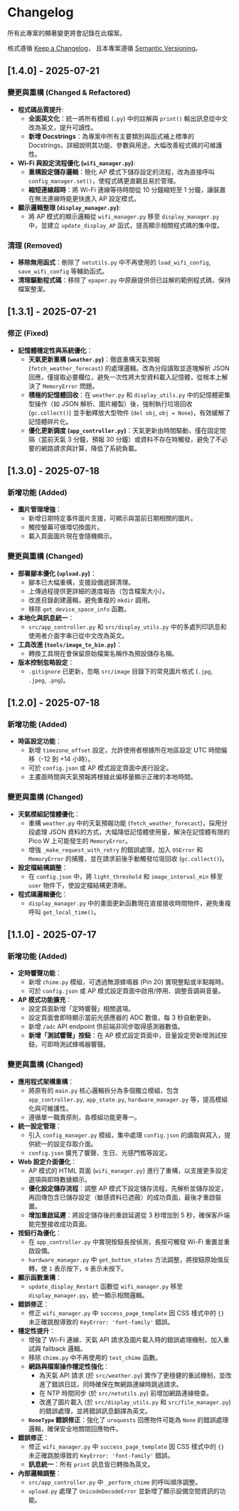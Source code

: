 # Changelog

所有此專案的顯著變更將會記錄在此檔案。

格式遵循 [Keep a Changelog](https://keepachangelog.com/en/1.0.0/)，
且本專案遵循 [Semantic Versioning](https://semver.org/spec/v2.0.0.html)。

## [1.4.0] - 2025-07-21

### 變更與重構 (Changed & Refactored)
- **程式碼品質提升**:
  - **全面英文化**：統一將所有模組 (`.py`) 中的註解與 `print()` 輸出訊息從中文改為英文，提升可讀性。
  - **新增 Docstrings**：為專案中所有主要類別與函式補上標準的 Docstrings，詳細說明其功能、參數與用途，大幅改善程式碼的可維護性。
- **Wi-Fi 與設定流程優化 (`wifi_manager.py`)**:
  - **重構設定儲存邏輯**：簡化 AP 模式下儲存設定的流程，改為直接呼叫 `config_manager.set()`，使程式碼更直觀且易於管理。
  - **縮短連線超時**：將 Wi-Fi 連線等待時間從 10 分鐘縮短至 1 分鐘，讓裝置在無法連線時能更快進入 AP 設定模式。
- **顯示邏輯整理 (`display_manager.py`)**:
  - 將 AP 模式的顯示邏輯從 `wifi_manager.py` 移至 `display_manager.py` 中，並建立 `update_display_AP` 函式，提高顯示相關程式碼的集中度。

### 清理 (Removed)
- **移除無用函式**：刪除了 `netutils.py` 中不再使用的 `load_wifi_config`, `save_wifi_config` 等輔助函式。
- **清理驅動程式碼**：移除了 `epaper.py` 中原廠提供但已註解的範例程式碼，保持檔案整潔。

## [1.3.1] - 2025-07-21

### 修正 (Fixed)
- **記憶體穩定性與系統優化**：
  - **天氣更新重構 (`weather.py`)**：徹底重構天氣預報 (`fetch_weather_forecast`) 的處理邏輯。改為分段讀取並逐塊解析 JSON 回應，僅提取必要欄位，避免一次性將大型資料載入記憶體，從根本上解決了 `MemoryError` 問題。
  - **積極的記憶體回收**：在 `weather.py` 和 `display_utils.py` 中的記憶體密集型操作（如 JSON 解析、圖片繪製）後，強制執行垃圾回收 (`gc.collect()`) 並手動釋放大型物件 (`del obj`, `obj = None`)，有效緩解了記憶體碎片化。
  - **優化更新調度 (`app_controller.py`)**：天氣更新由時間驅動，僅在固定間隔（當前天氣 3 分鐘，預報 30 分鐘）或資料不存在時觸發，避免了不必要的網路請求與計算，降低了系統負載。

## [1.3.0] - 2025-07-18

### 新增功能 (Added)
- **圖片管理增強**：
  - 新增日期特定事件圖片支援，可顯示與當前日期相關的圖片。
  - 觸控螢幕可循環切換圖片。
  - 載入頁面圖片現在會隨機顯示。

### 變更與重構 (Changed)
- **部署腳本優化 (`upload.py`)**：
  - 腳本已大幅重構，支援設備遞歸清理。
  - 上傳過程提供更詳細的進度報告（包含檔案大小）。
  - 改進目錄創建邏輯，避免重複的 `mkdir` 調用。
  - 移除 `get_device_space_info` 函數。
- **本地化與訊息統一**：
  - `src/app_controller.py` 和 `src/display_utils.py` 中的多處列印訊息和使用者介面字串已從中文改為英文。
- **工具改進 (`tools/image_to_bin.py`)**：
  - 轉換工具現在會保留原始檔案名稱作為預設儲存名稱。
- **版本控制忽略設定**：
  - `.gitignore` 已更新，忽略 `src/image` 目錄下的常見圖片格式 (`.jpg`, `.jpeg`, `.png`)。

## [1.2.0] - 2025-07-18

### 新增功能 (Added)
- **時區設定功能**：
  - 新增 `timezone_offset` 設定，允許使用者根據所在地區設定 UTC 時間偏移（-12 到 +14 小時）。
  - 可於 `config.json` 或 AP 模式設定頁面中進行設定。
  - 主畫面時間與天氣預報將根據此偏移量顯示正確的本地時間。

### 變更與重構 (Changed)
- **天氣模組記憶體優化**：
  - 重構 `weather.py` 中的天氣預報功能 (`fetch_weather_forecast`)，採用分段處理 JSON 資料的方式，大幅降低記憶體使用量，解決在記憶體有限的 Pico W 上可能發生的 `MemoryError`。
  - 增強 `_make_request_with_retry` 的錯誤處理，加入 `OSError` 和 `MemoryError` 的捕獲，並在請求前後手動觸發垃圾回收 (`gc.collect()`)。
- **設定檔結構調整**：
  - 在 `config.json` 中，將 `light_threshold` 和 `image_interval_min` 移至 `user` 物件下，使設定檔結構更清晰。
- **程式碼邏輯優化**：
  - `display_manager.py` 中的畫面更新函數現在直接接收時間物件，避免重複呼叫 `get_local_time()`。

## [1.1.0] - 2025-07-17

### 新增功能 (Added)
- **定時響聲功能**：
  - 新增 `chime.py` 模組，可透過無源蜂鳴器 (Pin 20) 實現整點或半點報時。
  - 可於 `config.json` 或 AP 模式設定頁面中啟用/停用、調整音調與音量。
- **AP 模式功能擴充**：
  - 設定頁面新增「定時響聲」相關選項。
  - 設定頁面會即時顯示當前光感應器的 ADC 數值，每 3 秒自動更新。
  - 新增 `/adc` API endpoint 供前端非同步取得感測器數值。
  - **新增「測試響聲」按鈕**：在 AP 模式設定頁面中，音量設定旁新增測試按鈕，可即時測試蜂鳴器響聲。

### 變更與重構 (Changed)
- **應用程式架構重構**：
  - 將原有的 `main.py` 核心邏輯拆分為多個獨立模組，包含 `app_controller.py`, `app_state.py`, `hardware_manager.py` 等，提高模組化與可維護性。
  - 遵循單一職責原則，各模組功能更專一。
- **統一設定管理**：
  - 引入 `config_manager.py` 模組，集中處理 `config.json` 的讀取與寫入，提供統一的設定存取介面。
  - `config.json` 擴充了響聲、生日、光感門檻等設定。
- **Web 設定介面優化**：
  - AP 模式的 HTML 頁面 (`wifi_manager.py`) 進行了重構，以支援更多設定選項與即時數據顯示。
  - **優化設定儲存流程**：調整 AP 模式下設定儲存流程，先解析並儲存設定，再回傳包含已儲存設定（敏感資料已遮蔽）的成功頁面，最後才重啟裝置。
  - **增加重啟延遲**：將設定儲存後的重啟延遲從 3 秒增加到 5 秒，確保客戶端能完整接收成功頁面。
- **按鈕行為優化**：
  - 在 `app_controller.py` 中實現按鈕長按偵測，長按可觸發 Wi-Fi 重置並重啟設備。
  - `hardware_manager.py` 中 `get_button_states` 方法調整，將按鈕原始值反轉，使 `1` 表示按下，`0` 表示未按下。
- **顯示函數重構**：
  - `update_display_Restart` 函數從 `wifi_manager.py` 移至 `display_manager.py`，統一顯示相關邏輯。
- **錯誤修正**：
  - 修正 `wifi_manager.py` 中 `success_page_template` 因 CSS 樣式中的 `{}` 未正確跳脫導致的 `KeyError: 'font-family'` 錯誤。
- **穩定性提升**：
  - 增強了 Wi-Fi 連線、天氣 API 請求及圖片載入時的錯誤處理機制，加入重試與 fallback 邏輯。
  - 移除 `chime.py` 中不再使用的 `test_chime` 函數。
  - **網路與檔案操作穩定性強化**：
    - 為天氣 API 請求 (於 `src/weather.py`) 實作了更穩健的重試機制，並改進了錯誤日誌，同時確保在無網路連線時跳過請求。
    - 在 NTP 時間同步 (於 `src/netutils.py`) 前增加網路連線檢查。
    - 改進了圖片載入 (於 `src/display_utils.py` 和 `src/file_manager.py`) 的錯誤處理，並將錯誤訊息翻譯為英文。
  - **`NoneType` 錯誤修正**：強化了 `urequests` 回應物件可能為 `None` 的錯誤處理邏輯，確保安全地關閉回應物件。
- **錯誤修正**：
  - 修正 `wifi_manager.py` 中 `success_page_template` 因 CSS 樣式中的 `{}` 未正確跳脫導致的 `KeyError: 'font-family'` 錯誤。
  - **訊息統一**：所有 `print` 訊息皆已轉換為英文。
- **內部邏輯調整**：
  - `src/app_controller.py` 中 `_perform_chime` 的呼叫順序調整。
  - `upload.py` 處理了 `UnicodeDecodeError` 並新增了顯示設備空間資訊的功能。